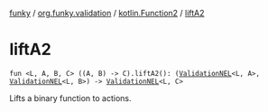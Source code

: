 [funky](../../index.md) / [org.funky.validation](../index.md) / [kotlin.Function2](index.md) / [liftA2](.)

# liftA2

`fun <L, A, B, C> ((A, B) -> C).liftA2(): (`[`ValidationNEL`](../-validation-n-e-l/index.md)`<L, A>, `[`ValidationNEL`](../-validation-n-e-l/index.md)`<L, B>) -> `[`ValidationNEL`](../-validation-n-e-l/index.md)`<L, C>`

Lifts a binary function to actions.

